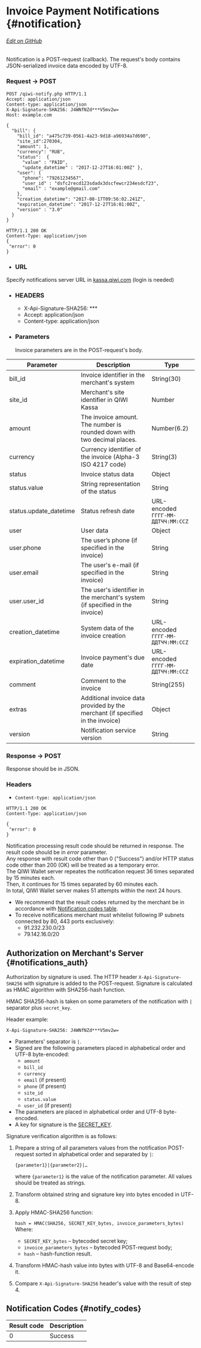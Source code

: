 # Invoice Payment Notifications {#notification}

###### [Edit on GitHub](https://github.com/QIWI-API/bill-payments-rest-api-docs/blob/master/_notification_en.html.md)

Notification is a POST-request (callback). The request's body contains JSON-serialized invoice data encoded by UTF-8.

<h3 class="request method">Request → POST</h3>

~~~http
POST /qiwi-notify.php HTTP/1.1
Accept: application/json
Content-type: application/json
X-Api-Signature-SHA256: J4WNfNZd***V5mv2w=
Host: example.com

{
  "bill": {
    "bill_id": "a475c739-0561-4a23-9d18-a96934a7d690",
    "site_id":270304,
    "amount": 1,
    "currency": "RUB",
    "status":  {
      "value" : "PAID",
      "update_datetime" : "2017-12-27T16:01:00Z" },
    "user": {
      "phone": "79261234567",
      "user_id" : "dsfc2recd123sdadx3dscfewcr234esdcf23",
      "email" : "example@gmail.com"
    },
    "creation_datetime": "2017-08-17T09:56:02.241Z",
    "expiration_datetime": "2017-12-27T16:01:00Z",
    "version" : "3.0"
  }
}
~~~

~~~http
HTTP/1.1 200 OK
Content-Type: application/json
{
 "error": 0
}
~~~

<ul class="nestedList url">
    <li><h3>URL</h3>
    </li>
</ul>

<aside class="notice">
Specify notifications server URL in <a href="https://kassa.qiwi.com/">kassa.qiwi.com</a> (login is needed)
</aside>

<ul class="nestedList header">
    <li><h3>HEADERS</h3>
        <ul>
             <li>X-Api-Signature-SHA256: ***</li>
             <li>Accept: application/json</li>
             <li>Content-type: application/json</li>
        </ul>
    </li>
</ul>

<ul class="nestedList params">
    <li><h3>Parameters</h3><span>Invoice parameters are in the POST-request's body.</span>
    </li>
</ul>

Parameter|Description|Type
---------|--------|---
bill_id|Invoice identifier in the merchant's system|String(30)
site_id|Merchant's site identifier in QIWI Kassa| Number
amount | The invoice amount. The number is rounded down with two decimal places. | Number(6.2)
currency | Currency identifier of the invoice (Alpha-3 ISO 4217 code)| String(3)
status | Invoice status data | Object
status.value | String representation of the status|String
status.update_datetime|Status refresh date|URL-encoded<br>`ГГГГ-ММ-ДДTЧЧ:ММ:ССZ`
user | User data|Object
user.phone | The user’s phone (if specified in the invoice)|String
user.email|The user's e-mail  (if specified in the invoice)|String
user.user_id|The user's identifier in the merchant's system (if specified in the invoice)| String
creation_datetime | System data of the invoice creation | URL-encoded<br>`ГГГГ-ММ-ДДTЧЧ:ММ:ССZ`
expiration_datetime |Invoice payment's due date | URL-encoded<br>`ГГГГ-ММ-ДДTЧЧ:ММ:ССZ`
comment | Comment to the invoice | String(255)
extras | Additional invoice data provided by the merchant (if specified in the invoice)| Object
version | Notification service version | String

<h3 class="request method">Response → POST</h3>

Response should be in JSON.

### Headers

*  `Content-type: application/json`

~~~http
HTTP/1.1 200 OK
Content-Type: application/json

{
 "error": 0
}
~~~

<aside class="warning">
Notification processing result code should be returned in response. The result code should be in <i>error</i> parameter.<br>
Any response with result code other than 0 ("Success") and/or HTTP status code other than 200 (OK) will be treated as a temporary error.<br>
The QIWI Wallet server repeates the notification request 36 times separated by 15 minutes each.<br>Then, it continues for 15 times separated by 60 minutes each.<br>In total, QIWI Wallet server makes 51 attempts within the next 24 hours.
</aside>

<aside class="notice">
<ul>
<li>We recommend that the result codes returned by the merchant be in accordance with <a href="#notify_codes">Notification codes table</a>.</li>
<li>To receive notifications merchant must whitelist following IP subnets connected by 80, 443 ports exclusively:
<ul>
<li>91.232.230.0/23</li>
<li>79.142.16.0/20</li>
</ul>
</li>
</ul>
</aside>


## Authorization on Merchant's Server {#notifications_auth}

Authorization by signature is used. The HTTP header `X-Api-Signature-SHA256` with signature is added to the POST-request. Signature is calculated as HMAC algorithm with SHA256-hash function.

HMAC SHA256-hash is taken on some parameters of the notification with `|` separator plus `secret_key`.

Header example:

`X-Api-Signature-SHA256: J4WNfNZd***V5mv2w=`

* Parameters' separator is `|`.
* Signed are the following parameters placed in alphabetical order and UTF-8 byte-encoded:
   * `amount`
   * `bill_id`
   * `currency`
   * `email` (if present)
   * `phone` (if present)
   * `site_id`
   * `status.value`
   * `user_id` (if present)
* The parameters are placed in alphabetical order and UTF-8 byte-encoded.
* A key for signature is the [SECRET_KEY](#auth).

Signature verification algorithm is as follows:

1. Prepare a string of all parameters values from the notification POST-request sorted in alphabetical order and separated by `|`:

    `{parameter1}|{parameter2}|…`

    where `{parameter1}` is the value of the notification parameter. All values should be treated as strings.

2. Transform obtained string and signature key into bytes encoded in UTF-8.
3. Apply HMAC-SHA256 function:

    `hash = HMAС(SHA256, SECRET_KEY_bytes, invoice_parameters_bytes)`
    Where:

    * `SECRET_KEY_bytes` – bytecoded secret key;
    * `invoice_parameters_bytes` – bytecoded POST-request body;
    * `hash` – hash-function result.

4. Transform HMAC-hash value into bytes with UTF-8 and Base64-encode it.
5. Compare `X-Api-Signature-SHA256` header's value with the result of step 4.


## Notification Codes {#notify_codes}

Result code|Description
--------------|--------
0|Success
